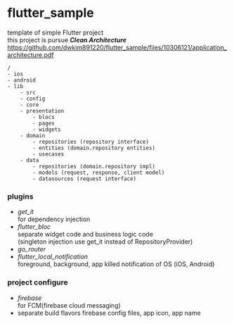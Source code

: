 # flutter_sample

template of simple Flutter project   
this project is pursue *__Clean Architecture__*
https://github.com/dwkim891220/flutter_sample/files/10306121/application_architecture.pdf
```
/
- ios
- android
- lib
	- src
	- config
	- core
	- presentation
		- blocs
		- pages
		- widgets
	- domain
		- repositories (repository interface)
		- entities (domain.repository entities)
		- usecases
	- data
		- repositories (domain.repository impl)
		- models (request, response, client model)
		- datasources (request interface)
```

### __plugins__
- _get_it_   
    for dependency injection
- _flutter_bloc_   
    separate widget code and business logic code   
    (singleton injection use get_it instead of RepositoryProvider)
- _go_router_
- _flutter_local_notification_   
    foreground, background, app killed notification of OS (iOS, Android)

### __project configure__
- _firebase_   
    for FCM(firebase cloud messaging) 
- separate build flavors firebase config files, app icon, app name

